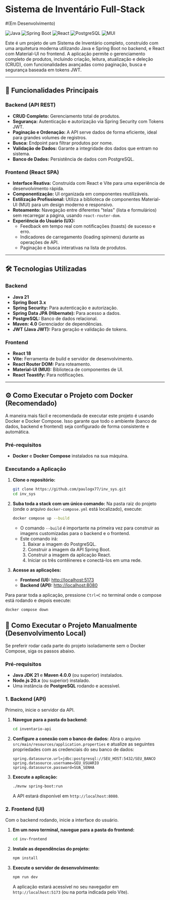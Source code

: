 #  Sistema de Inventário Full-Stack 
#(Em Desenvolvimento)

![Java](https://img.shields.io/badge/Java-17-blue)
![Spring Boot](https://img.shields.io/badge/Spring_Boot-3.x-green)
![React](https://img.shields.io/badge/React-18-blue?logo=react)
![PostgreSQL](https://img.shields.io/badge/PostgreSQL-darkblue?logo=postgresql)
![MUI](https://img.shields.io/badge/MUI-5-blue?logo=mui)

Este é um projeto de um Sistema de Inventário completo, construído com uma arquitetura moderna utilizando Java e Spring Boot no backend, e React com Material-UI no frontend. A aplicação permite o gerenciamento completo de produtos, incluindo criação, leitura, atualização e deleção (CRUD), com funcionalidades avançadas como paginação, busca e segurança baseada em tokens JWT.

---

## 🚀 Funcionalidades Principais

### Backend (API REST)
- **CRUD Completo:** Gerenciamento total de produtos.
- **Segurança:** Autenticação e autorização via Spring Security com Tokens JWT.
- **Paginação e Ordenação:** A API serve dados de forma eficiente, ideal para grandes volumes de registros.
- **Busca:** Endpoint para filtrar produtos por nome.
- **Validação de Dados:** Garante a integridade dos dados que entram no sistema.
- **Banco de Dados:** Persistência de dados com PostgreSQL.

### Frontend (React SPA)
- **Interface Reativa:** Construída com React e Vite para uma experiência de desenvolvimento rápida.
- **Componentização:** UI organizada em componentes reutilizáveis.
- **Estilização Profissional:** Utiliza a biblioteca de componentes Material-UI (MUI) para um design moderno e responsivo.
- **Roteamento:** Navegação entre diferentes "telas" (lista e formulários) sem recarregar a página, usando `react-router-dom`.
- **Experiência do Usuário (UX):**
    - Feedback em tempo real com notificações (toasts) de sucesso e erro.
    - Indicadores de carregamento (loading spinners) durante as operações de API.
    - Paginação e busca interativas na lista de produtos.

---

## 🛠️ Tecnologias Utilizadas

### Backend
- **Java 21**
- **Spring Boot 3.x**
- **Spring Security:** Para autenticação e autorização.
- **Spring Data JPA (Hibernate):** Para acesso a dados.
- **PostgreSQL:** Banco de dados relacional.
- **Maven: 4.0** Gerenciador de dependências.
- **JWT (Java JWT):** Para geração e validação de tokens.

### Frontend
- **React 18**
- **Vite:** Ferramenta de build e servidor de desenvolvimento.
- **React Router DOM:** Para roteamento.
- **Material-UI (MUI):** Biblioteca de componentes de UI.
- **React Toastify:** Para notificações.

---

## ⚙️ Como Executar o Projeto com Docker (Recomendado)

A maneira mais fácil e recomendada de executar este projeto é usando Docker e Docker Compose. Isso garante que todo o ambiente (banco de dados, backend e frontend) seja configurado de forma consistente e automática.

### Pré-requisitos
- **Docker** e **Docker Compose** instalados na sua máquina.

### Executando a Aplicação
1.  **Clone o repositório:**
    ```bash
    git clone https://github.com/paulogx77/inv_sys.git
    cd inv_sys
    ```

2.  **Suba toda a stack com um único comando:**
    Na pasta raiz do projeto (onde o arquivo `docker-compose.yml` está localizado), execute:
    ```bash
    docker compose up --build
    ```
    *   O comando `--build` é importante na primeira vez para construir as imagens customizadas para o backend e o frontend.
    *   Este comando irá:
        1.  Baixar a imagem do PostgreSQL.
        2.  Construir a imagem da API Spring Boot.
        3.  Construir a imagem da aplicação React.
        4.  Iniciar os três contêineres e conectá-los em uma rede.

3.  **Acesse as aplicações:**
    *   **Frontend (UI):** [http://localhost:5173](http://localhost:5173)
    *   **Backend (API):** [http://localhost:8080](http://localhost:8080)

Para parar toda a aplicação, pressione `Ctrl+C` no terminal onde o compose está rodando e depois execute:
```bash
docker compose down
```

## 🔧 Como Executar o Projeto Manualmente (Desenvolvimento Local)

Se preferir rodar cada parte do projeto isoladamente sem o Docker Compose, siga os passos abaixo.

### Pré-requisitos
- **Java JDK 21** e **Maven 4.0.0** (ou superior) instalados.
- **Node.js 20.x** (ou superior) instalado.
- Uma instância de **PostgreSQL** rodando e acessível.

### 1. Backend (API)

Primeiro, inicie o servidor da API.

1.  **Navegue para a pasta do backend:**
    ```bash
    cd inventario-api
    ```

2.  **Configure a conexão com o banco de dados:**
    Abra o arquivo `src/main/resources/application.properties` e atualize as seguintes propriedades com as credenciais do seu banco de dados:
    ```properties
    spring.datasource.url=jdbc:postgresql://SEU_HOST:5432/SEU_BANCO
    spring.datasource.username=SEU_USUARIO
    spring.datasource.password=SUA_SENHA
    ```

3.  **Execute a aplicação:**
    ```bash
    ./mvnw spring-boot:run
    ```
    A API estará disponível em `http://localhost:8080`.

### 2. Frontend (UI)

Com o backend rodando, inicie a interface do usuário.

1.  **Em um novo terminal, navegue para a pasta do frontend:**
    ```bash
    cd inv-frontend
    ```
2.  **Instale as dependências do projeto:**
    ```bash
    npm install
    ```
3.  **Execute o servidor de desenvolvimento:**
    ```bash
    npm run dev
    ```
    A aplicação estará acessível no seu navegador em `http://localhost:5173` (ou na porta indicada pelo Vite).
